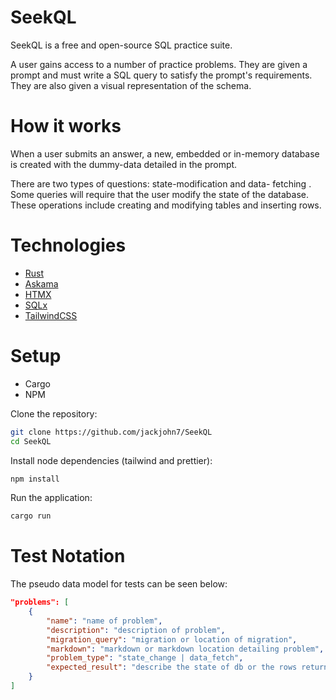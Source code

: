 # SeekQL

SeekQL is a free and open-source SQL practice suite.

A user gains access to a number of practice problems. They are given
a prompt and must write a SQL query to satisfy the prompt's
requirements. They are also given a visual representation of the
schema.

# How it works

When a user submits an answer, a new, embedded or in-memory database
is created with the dummy-data detailed in the prompt.

There are two types of questions: state-modification and data-
fetching . Some queries will require that the user modify the state
of the database. These operations include creating and modifying
tables and inserting rows.

# Technologies

- [Rust](https://www.rust-lang.org/)
- [Askama](https://github.com/djc/askama)
- [HTMX](https://htmx.org/)
- [SQLx](https://github.com/launchbadge/sqlx)
- [TailwindCSS](https://tailwindcss.com/)

# Setup

- Cargo
- NPM

Clone the repository:

``` bash
git clone https://github.com/jackjohn7/SeekQL
cd SeekQL
```

Install node dependencies (tailwind and prettier):

``` bash
npm install
```

Run the application:

``` bash
cargo run
```

# Test Notation

The pseudo data model for tests can be seen below:

```json
"problems": [
    {
        "name": "name of problem",
        "description": "description of problem",
        "migration_query": "migration or location of migration",
        "markdown": "markdown or markdown location detailing problem",
        "problem_type": "state_change | data_fetch",
        "expected_result": "describe the state of db or the rows returned"
    }
]
```
